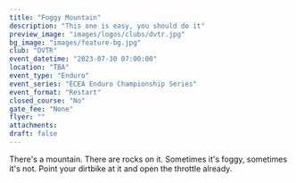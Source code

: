 ```yaml
---
title: "Foggy Mountain"
description: "This one is easy, you should do it"
preview_image: "images/logos/clubs/dvtr.jpg"
bg_image: "images/feature-bg.jpg"
club: "DVTR"
event_datetime: "2023-07-30 07:00:00"
location: "TBA"
event_type: "Enduro"
event_series: "ECEA Enduro Championship Series"
event_format: "Restart"
closed_course: "No"
gate_fee: "None"
flyer: ""
attachments:
draft: false
---
```


There's a mountain. There are rocks on it. Sometimes it's foggy, sometimes it's not. Point your dirtbike at it and open the throttle already.